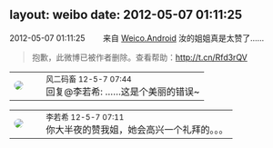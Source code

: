 layout: weibo
date: 2012-05-07 01:11:25
---
<meta name="referrer" content="no-referrer" />

2012-05-07 01:11:25  &nbsp;&nbsp;&nbsp;&nbsp;&nbsp;&nbsp; 来自 <a href="http://app.weibo.com/t/feed/l4RWD" rel="nofollow">Weico.Android</a>
汝的姐姐真是太赞了……
>  抱歉，此微博已被作者删除。查看帮助：http://t.cn/Rfd3rQV

<table style="width: 100%;">
  <tr>
    <td style="width: 40px;"><img style="border-radius:50%" src="https://tva3.sinaimg.cn/crop.0.0.639.639.50/6d2a6003jw8f3idy69w2gj20hs0hrt9g.jpg?KID=imgbed,tva&Expires=1624465773&ssig=CxhPk7lmQx"></td>
    <td colspan="2"><small>风二码畜 12-5-7 07:44</small><br/>回复@李若希: ……这是个美丽的错误~</td>
  </tr>
</table>

<table style="width: 100%;">
  <tr>
    <td style="width: 40px;"><img style="border-radius:50%" src="https://tvax2.sinaimg.cn/crop.0.0.512.512.50/6421e548ly8g08ij342i6j20e80e8q34.jpg?KID=imgbed,tva&Expires=1624465773&ssig=FoWhPFz0vU"></td>
    <td colspan="2"><small>李若希 12-5-7 07:11</small><br/>你大半夜的赞我姐，她会高兴一个礼拜的。。。</td>
  </tr>
</table>
